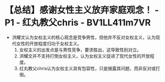 # 【总结】感谢女性主义放弃家庭观念！ - P1 - 红丸教父chris - BV1LL411m7VR

-   洪耀文认为女权主义的核心观念是竞争男性，但他并不反对女权主义，认为现代女性的开放程度归功于女权主义。
    1.  女权主义的出发点是与男性竞争，要求胜出，这导致性别对立。
    2.  洪耀文并不支持打倒女权主义，认为女权主义促进了现代女性的开放程度。
    3.  红丸教父chris认为女权主义具有包容性，只是揭露其问题，而非反对或打倒。